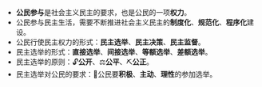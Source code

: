 
- **公民参与**是社会主义民主的要求，也是公民的一项**权力**。
- 公民参与民主生活，需要不断推进社会主义民主的**制度化**、**规范化**、**程序化**建设。
- 公民行使民主权力的形式：**民主选举**、**民主决策**、**民主监督**。
- 民主选举的形式：**直接选举**、**间接选举**、**等额选举**、**差额选举**。
- 民主选举的原则：🔓**公开**、⚖**公平**、⛏**公正**。
- 民主选举对公民的要求：🙋‍公民要**积极**、**主动**、**理性**的参加选举。